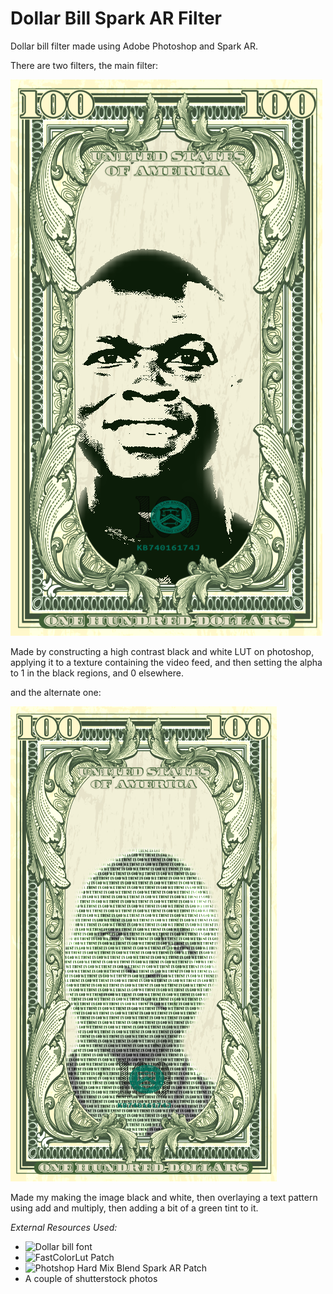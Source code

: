 Dollar Bill Spark AR Filter
========================

Dollar bill filter made using Adobe Photoshop and Spark AR.

There are two filters, the main filter:

![](dollar_example_001.png)

Made by constructing a high contrast black and white LUT on photoshop, applying it to a texture containing the video feed, and then setting the alpha to 1 in the black regions, and 0 elsewhere.

and the alternate one:

![](dollar_alternate_example_001.png)

Made my making the image black and white, then overlaying a text pattern using add and multiply, then adding a bit of a green tint to it.


*External Resources Used:*

- ![Dollar bill font](https://www.dafont.com/dollar-bill.font)
- ![FastColorLut Patch](https://github.com/positlabs/spark-lut-tutorial)
- ![Photshop Hard Mix Blend Spark AR Patch](https://github.com/positlabs/spark-blend-modes)
- A couple of shutterstock photos
